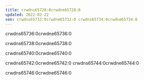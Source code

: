 ```yaml
---
title: crwdns65728:0crwdne65728:0
updated: 2022-02-22
seo: crwdns65732:0crwdne65732:0 crwdns65734:0crwdne65734:0
---
```


crwdns65736:0crwdne65736:0

crwdns65738:0crwdne65738:0

crwdns65740:0crwdne65740:0

crwdns65742:0crwdne65742:0 crwdns65744:0crwdne65744:0

crwdns65746:0crwdne65746:0
